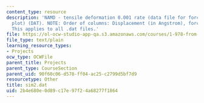 ```yaml
---
content_type: resource
description: 'NAMD - tensile deformation 0.001 rate (data file for force-displacement
  plot) (DAT). NOTE: Order of columns: Displacement (in Angstrom), force (in pN).
  This applies to all .dat files.'
file: https://ol-ocw-studio-app-qa.s3.amazonaws.com/courses/1-978-from-nano-to-macro-introduction-to-atomistic-modeling-techniques-january-iap-2007/2b4e680e0d89c17e97f24a68277f1864_sim2.dat
file_type: text/plain
learning_resource_types:
- Projects
ocw_type: OCWFile
parent_title: Projects
parent_type: CourseSection
parent_uid: 90f60c06-d578-ff04-ac25-c2799d5bf7d9
resourcetype: Other
title: sim2.dat
uid: 2b4e680e-0d89-c17e-97f2-4a68277f1864
---
```

